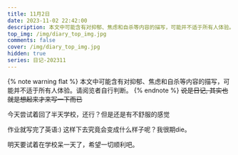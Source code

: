 ```yaml
---
title: 11月2日
date: 2023-11-02 22:42:00
description: 本文中可能含有对抑郁、焦虑和自杀等内容的描写，可能并不适于所有人体验。请阅览者自行判断。
top_img: /img/diary_top_img.jpg
comments: false
cover: /img/diary_top_img.jpg
hidden: true
series: 日记-202311
---
```

{% note warning flat %}
本文中可能含有对抑郁、焦虑和自杀等内容的描写，可能并不适于所有人体验。请阅览者自行判断。
{% endnote %}
~~说是日记, 其实也就是想起来才来写一下而已~~

今天尝试着回了半天学校，还行？但是还是有不舒服的感觉

作业就写完了英语:) 这样下去究竟会变成什么样子呢？我很期die。

明天要试着在学校呆一天了，希望一切顺利吧。
